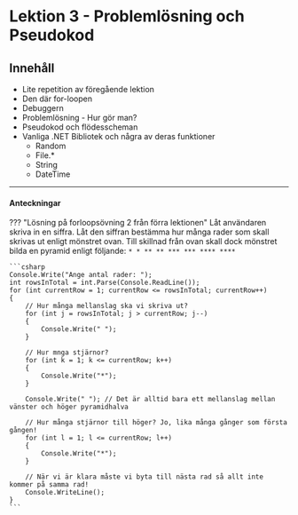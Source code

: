 # Lektion 3 - Problemlösning och Pseudokod

## Innehåll

* Lite repetition av föregående lektion
* Den där for-loopen
* Debuggern
* Problemlösning - Hur gör man?
* Pseudokod och flödesscheman
* Vanliga .NET Bibliotek och några av deras funktioner
    * Random
    * File.*
    * String
    * DateTime

---

#### Anteckningar

??? "Lösning på forloopsövning 2 från förra lektionen"
    Låt användaren skriva in en siffra. Låt den siffran bestämma hur många rader som skall skrivas ut enligt mönstret ovan. Till skillnad från ovan skall dock mönstret bilda en pyramid enligt följande:
    ```
       * *
      ** **
     *** ***
    **** ****
    ```

    ```csharp
    Console.Write("Ange antal rader: ");
    int rowsInTotal = int.Parse(Console.ReadLine());
    for (int currentRow = 1; currentRow <= rowsInTotal; currentRow++)
    {
        // Hur många mellanslag ska vi skriva ut?
        for (int j = rowsInTotal; j > currentRow; j--)
        {
            Console.Write(" ");
        }

        // Hur mnga stjärnor?
        for (int k = 1; k <= currentRow; k++)
        {
            Console.Write("*");
        }

        Console.Write(" "); // Det är alltid bara ett mellanslag mellan vänster och höger pyramidhalva

        // Hur många stjärnor till höger? Jo, lika många gånger som första gången!
        for (int l = 1; l <= currentRow; l++)
        {
            Console.Write("*");
        }

        // När vi är klara måste vi byta till nästa rad så allt inte kommer på samma rad!
        Console.WriteLine();
    }
    ```